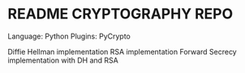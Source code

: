 README CRYPTOGRAPHY REPO
=========================

Language: Python
Plugins: PyCrypto

Diffie Hellman implementation
RSA implementation
Forward Secrecy implementation with DH and RSA



